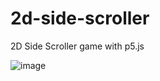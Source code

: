 # 2d-side-scroller
2D Side Scroller game with p5.js

![image](https://github.com/jiathehuman/2d-side-scroller/assets/119103122/389f84de-32da-4a8a-a719-8b23a294e189)

